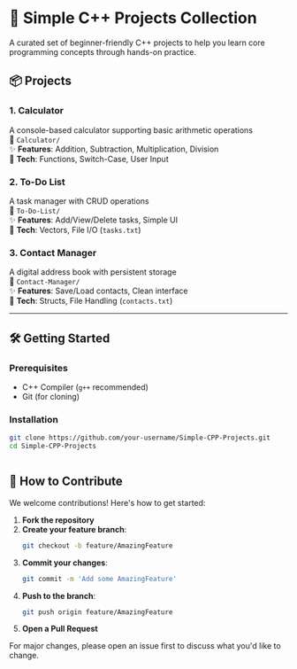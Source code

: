 # 🚀 Simple C++ Projects Collection  
A curated set of beginner-friendly C++ projects to help you learn core programming concepts through hands-on practice.  

## 📦 Projects  
### 1. Calculator  
A console-based calculator supporting basic arithmetic operations  
📂 `Calculator/`  
✨ **Features**: Addition, Subtraction, Multiplication, Division  
🔧 **Tech**: Functions, Switch-Case, User Input  

### 2. To-Do List  
A task manager with CRUD operations  
📂 `To-Do-List/`  
✨ **Features**: Add/View/Delete tasks, Simple UI  
🔧 **Tech**: Vectors, File I/O (`tasks.txt`)  

### 3. Contact Manager  
A digital address book with persistent storage  
📂 `Contact-Manager/`  
✨ **Features**: Save/Load contacts, Clean interface  
🔧 **Tech**: Structs, File Handling (`contacts.txt`)  

---

## 🛠️ Getting Started  
### Prerequisites  
- C++ Compiler (`g++` recommended)  
- Git (for cloning)  

### Installation  
```bash
git clone https://github.com/your-username/Simple-CPP-Projects.git
cd Simple-CPP-Projects



```

## 🤝 How to Contribute  
We welcome contributions! Here's how to get started:

1. **Fork the repository**
2. **Create your feature branch**:
   ```bash
   git checkout -b feature/AmazingFeature
   ```
3. **Commit your changes**:
   ```bash
   git commit -m 'Add some AmazingFeature'
   ```
4. **Push to the branch**:
   ```bash
   git push origin feature/AmazingFeature
   ```
5. **Open a Pull Request**

For major changes, please open an issue first to discuss what you'd like to change.

